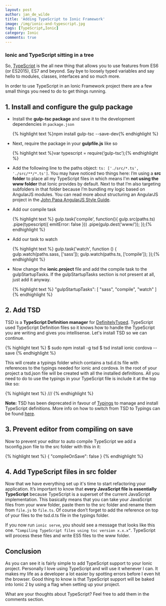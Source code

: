 ```yaml
---
layout: post
author: jan_de_wilde
title: 'Adding TypeScript to Ionic Framework'
image: /img/ionic-and-typescript.jpg
tags: [TypeScript,Ionic]
category: Ionic
comments: true
---
```


### Ionic and TypeScript sitting in a tree

So, [TypeScript](http://www.typescriptlang.org/) is the all new thing that allows you to use features from ES6 (or ES2015), ES7 and beyond. Say bye to loosely typed variables and say hello to modules, classes, interfaces and so much more.

In order to use TypeScript in an Ionic Framework project there are a few small things you need to do to get things running.

## 1. Install and configure the gulp package

* Install the **gulp-tsc package** and save it to the development dependencies in `package.json`

   {% highlight text %}npm install gulp-tsc --save-dev{% endhighlight %}

* Next, require the package in your **gulpfile.js** like so

   {% highlight text %}var typescript = require(‘gulp-tsc’);{% endhighlight %}

* Add the following line to the paths object: `ts: ['./src/*.ts', './src/**/*.ts']`. You may have noticed two things here: I’m using a **src folder** to place all my TypeScript files in which means I'm **not using the www folder** that Ionic provides by default. Next to that I’m also targeting subfolders in that folder because I’m bundling my logic based on AngularJS modules. You can read more about structuring an AngularJS project in the [John Papa AngularJS Style Guide](https://github.com/johnpapa/angular-styleguide/blob/master/a1/README.md#application-structure-lift-principle).

* Add our compile task

   {% highlight text %}
gulp.task('compile', function(){
    gulp.src(paths.ts)
        .pipe(typescript({ emitError: false }))
        .pipe(gulp.dest('www/‘));
});{% endhighlight %}

* Add our task to watch

   {% highlight text %}
gulp.task('watch', function () {
    gulp.watch(paths.sass, ['sass’]);
    gulp.watch(paths.ts, [‘compile']);
});{% endhighlight %}

* Now change the **ionic.project** file and add the compile task to the gulpStartupTasks. If the gulpStartupTasks section is not present at all, just add it anyway.

   {% highlight text %}
"gulpStartupTasks": [
    "sass",
    "compile",
    "watch"
]{% endhighlight %}

## 2. Add TSD

TSD is a **TypeScript Definition manager** for [DefinitelyTyped](http://definitelytyped.org/). TypeScript used TypeScript Definition files so it knows how to handle the TypeScript you are writing and gives you intellisense. Let's install TSD so we can continue.

{% highlight text %}
$ sudo npm install -g tsd
$ tsd install ionic cordova --save
{% endhighlight %}

This will create a typings folder which contains a tsd.d.ts file with references to the typings needed for ionic and cordova. In the root of your project a tsd.json file will be created with all the installed definitions. All you need to do to use the typings in your TypeScript file is include it at the top like so:

{% highlight text %}
/// <reference path="../typings/tsd.d.ts" />
{% endhighlight %}

**Note:** TSD has been deprecated in favour of [Typings](https://github.com/typings/typings) to manage and install TypeScript definitions. More info on how to switch from TSD to Typings can be found [here](https://github.com/typings/typings/blob/master/docs/tsd.md).

## 3. Prevent editor from compiling on save

Now to prevent your editor to auto compile TypeScript we add a tsconfig.json file to the src folder with this in it:

{% highlight text %}
{
    "compileOnSave": false
}
{% endhighlight %}

## 4. Add TypeScript files in src folder

Now that we have everything set up it's time to start refactoring your application. It’s important to know that **every JavaScript file is essentially TypeScript** because TypeScript is a superset of the current JavaScript implementation. This basically means that you can take your JavaScript files from your www folder, paste them to the src folder and rename them from `file.js` to `file.ts`. Of course don’t forget to add the reference on top of your files to the tsd.d.ts file in the typings folder.

If you now run `ionic serve`, you should see a message that looks like this one. `“Compiling TypeScript files using tsc version x.x.x”`. TypeScript will process these files and write ES5 files to the www folder.

## Conclusion

As you can see it is fairly simple to add TypeScript support to your Ionic project.
Personally I love using TypeScript and will use it whenever I can.
It makes my life as a developer a lot easier by spotting errors before I even hit the browser. Good thing to know is that TypeScript support will be baked into Ionic 2 by using a flag when setting up your project.

What are your thoughts about TypeScript? Feel free to add them in the comments section.
